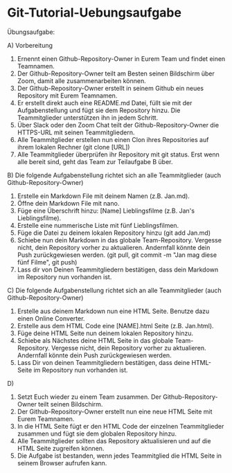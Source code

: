 # Git-Tutorial-Uebungsaufgabe

Übungsaufgabe:

A) Vorbereitung
1. Ernennt einen Github-Repository-Owner in Eurem Team und findet einen Teamnamen.
2. Der Github-Repository-Owner teilt am Besten seinen Bildschirm über Zoom, damit alle zusammenarbeiten können.
4. Der Github-Repository-Owner erstellt in seinem Github ein neues Repository mit Eurem Teamnamen.
5. Er erstellt direkt auch eine README.md Datei, füllt sie mit der Aufgabenstellung und fügt sie dem Repository hinzu. Die Teammitglieder unterstützen ihn in jedem Schritt.
6. Über Slack oder den Zoom Chat teilt der Github-Repository-Owner die HTTPS-URL mit seinen Teammitgliedern.
7. Alle Teammitglieder erstellen nun einen Clon ihres Repositories auf ihrem lokalen Rechner (git clone [URL])
8. Alle Teammitglieder überprüfen ihr Repository mit git status. Erst wenn alle bereit sind, geht das Team zur Teilaufgabe B über.

B)
Die folgende Aufgabenstellung richtet sich an alle Teammitglieder (auch Github-Repository-Owner)
1. Erstelle ein Markdown File mit deinem Namen (z.B. Jan.md).
2. Öffne dein Markdown File mit nano.
3. Füge eine Überschrift hinzu: [Name] Lieblingsfilme (z.B. Jan's Lieblingsfilme).
4. Erstelle eine nummerische Liste mit fünf Lieblingsfilmen.
5. Füge die Datei zu deinem lokalen Repository hinzu (git add Jan.md)
6. Schiebe nun dein Markdown in das globale Team-Repository. Vergesse nicht, dein Repository vorher zu aktualieren. Andernfall könnte dein Push zurückgewiesen werden. (git pull, git commit -m "Jan mag diese fünf Filme", git push)
7. Lass dir von Deinen Teammitgliedern bestätigen, dass dein Markdown im Repository nun vorhanden ist.

C)
Die folgende Aufgabenstellung richtet sich an alle Teammitglieder (auch Github-Repository-Owner)
1. Erstelle aus deinem Markdown nun eine HTML Seite. Benutze dazu einen Online Converter.
2. Erstelle aus dem HTML Code eine [NAME].html Seite (z.B. Jan.html).
3. Füge deine HTML Seite nun deinem lokalen Repository hinzu.
4. Schiebe als Nächstes deine HTML Seite in das globale Team-Repository. Vergesse nicht, dein Repository vorher zu aktualieren. Andernfall könnte dein Push zurückgewiesen werden.
5. Lass Dir von deinen Teammitgliedern bestätigen, dass deine HTML-Seite im Repository nun vorhanden ist.

D) 
1. Setzt Euch wieder zu einem Team zusammen. Der Github-Repository-Owner teilt seinen Bildschirm.
2. Der Github-Repository-Owner erstellt nun eine neue HTML Seite mit Eurem Teamnamen.
3. In die HTML Seite fügt er den HTML Code der einzelnen Teammitglieder zusammen und fügt sie dem globalen Repository hinzu.
4. Alle Teammitglieder sollten das Repository aktualisieren und auf die HTML Seite zugreifen können.
5. Die Aufgabe ist bestanden, wenn jedes Teammitglied die HTML Seite in seinem Browser aufrufen kann.
